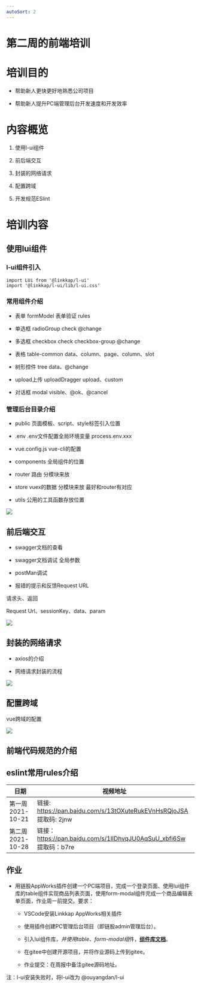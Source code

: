```yaml
---
autoSort: 2
---
```

# 第二周的前端培训
# 培训目的

- 帮助新人更快更好地熟悉公司项目

- 帮助新人提升PC端管理后台开发速度和开发效率

# 内容概览

1. 使用l-ui组件

1. 前后端交互

1. 封装的网络请求

1. 配置跨域

1. 开发规范ESlint

# 培训内容

## 使用lui组件

### l-ui组件引入

```text
import LUi from '@linkkap/l-ui'
import '@linkkap/l-ui/lib/l-ui.css'
```

### 常用组件介绍

- 表单 formModel                     表单验证 rules

- 单选框 radioGroup                 check @change

- 多选框 checkbox                     check  checkbox-group @change

- 表格 table-common                data、column、page、column、slot

- 树形控件 tree                           data、@change

- upload上传 uploadDragger     upload、custom

- 对话框 modal                          visible、@ok、@cancel

### 管理后台目录介绍

- public               页面模板、script、style标签引入位置

- .env                  .env文件配置全局环境变量   process.env.xxx

- vue.config.js     vue-cli的配置

- components     全局组件的位置

- router               路由 分模块来放

- store                 vuex的数据  分模块来放  最好和router有对应

- utils                  公用的工具函数存放位置

![](https://tcs-devops.aliyuncs.com/storage/112babd96dcc0fcda6b25dcb363b8341246d?Signature=eyJhbGciOiJIUzI1NiIsInR5cCI6IkpXVCJ9.eyJBcHBJRCI6IjVlNzQ4MmQ2MjE1MjJiZDVjN2Y5YjMzNSIsIl9hcHBJZCI6IjVlNzQ4MmQ2MjE1MjJiZDVjN2Y5YjMzNSIsIl9vcmdhbml6YXRpb25JZCI6IiIsImV4cCI6MTY1MjUwMDg3MSwiaWF0IjoxNjUxODk2MDcxLCJyZXNvdXJjZSI6Ii9zdG9yYWdlLzExMmJhYmQ5NmRjYzBmY2RhNmIyNWRjYjM2M2I4MzQxMjQ2ZCJ9.q4q5IPCVQLd2VjO0QJ985s0tgGJ9t9i6q6qu0BdgQBE&download=1635249254(1).png "")

## 前后端交互

- swagger文档的查看

- swagger文档调试        全局参数

- postMan调试

- 报错的提示和反馈Request URL

请求头、返回

Request Url、sessionKey、data、param

![](https://tcs-devops.aliyuncs.com/storage/112bfd3d1659b7a04cdd46072a667684c300?Signature=eyJhbGciOiJIUzI1NiIsInR5cCI6IkpXVCJ9.eyJBcHBJRCI6IjVlNzQ4MmQ2MjE1MjJiZDVjN2Y5YjMzNSIsIl9hcHBJZCI6IjVlNzQ4MmQ2MjE1MjJiZDVjN2Y5YjMzNSIsIl9vcmdhbml6YXRpb25JZCI6IiIsImV4cCI6MTY1MjUwMDg3MSwiaWF0IjoxNjUxODk2MDcxLCJyZXNvdXJjZSI6Ii9zdG9yYWdlLzExMmJmZDNkMTY1OWI3YTA0Y2RkNDYwNzJhNjY3Njg0YzMwMCJ9.IlV9wXqxV0oZJB_7uAKqsqagDoo1JE8trQjRX85jDx8&download=image.png "")

## 封装的网络请求

- axios的介绍

- 网络请求封装的流程

![](https://tcs-devops.aliyuncs.com/storage/112b4188a45d216567a4a610bce9ebe86c5c?Signature=eyJhbGciOiJIUzI1NiIsInR5cCI6IkpXVCJ9.eyJBcHBJRCI6IjVlNzQ4MmQ2MjE1MjJiZDVjN2Y5YjMzNSIsIl9hcHBJZCI6IjVlNzQ4MmQ2MjE1MjJiZDVjN2Y5YjMzNSIsIl9vcmdhbml6YXRpb25JZCI6IiIsImV4cCI6MTY1MjUwMDg3MSwiaWF0IjoxNjUxODk2MDcxLCJyZXNvdXJjZSI6Ii9zdG9yYWdlLzExMmI0MTg4YTQ1ZDIxNjU2N2E0YTYxMGJjZTllYmU4NmM1YyJ9.8QfL666rBaSmelIFAcmV7wz4ik2A2BQ0C4lzuZLKZwQ&download=image.png "")

## 配置跨域

vue跨域的配置

![](https://tcs-devops.aliyuncs.com/storage/112bad6fd3a7fec728fc36513b5e701466a5?Signature=eyJhbGciOiJIUzI1NiIsInR5cCI6IkpXVCJ9.eyJBcHBJRCI6IjVlNzQ4MmQ2MjE1MjJiZDVjN2Y5YjMzNSIsIl9hcHBJZCI6IjVlNzQ4MmQ2MjE1MjJiZDVjN2Y5YjMzNSIsIl9vcmdhbml6YXRpb25JZCI6IiIsImV4cCI6MTY1MjUwMDg3MSwiaWF0IjoxNjUxODk2MDcxLCJyZXNvdXJjZSI6Ii9zdG9yYWdlLzExMmJhZDZmZDNhN2ZlYzcyOGZjMzY1MTNiNWU3MDE0NjZhNSJ9.Rbom9PQs17eYv4ai-dHhwR4GfushDANg7SJtfCxvcTY&download=1635250622(1).png "")

## 前端代码规范的介绍





## eslint常用rules介绍





| 日期            | 视频地址                                                           |
| ------------- | -------------------------------------------------------------- |
| 第一周2021-10-21 | 链接: https://pan.baidu.com/s/13tOXuteRukEVnHsRQjoJSA 提取码: 2jnw  |
| 第二周2021-10-28 | 链接：https://pan.baidu.com/s/1IIDhvqJU0AqSuU_xbfi6Sw 提取码：b7re    |

## 

## 作业

- 用链股AppWorks插件创建一个PC端项目，完成一个登录页面、使用lui组件库的table组件实现商品列表页面，使用form-modal组件完成一个商品编辑表单页面，作业周一前提交。要求：

    - VSCode安装Linkkap AppWorks相关插件

    - 使用插件创建PC管理后台项目（即链股admin管理后台）。

    - 引入lui组件库，*并使用table、form-modal组*件，[__组件库文档__](http://lui-dev.kapboo.com/#/table)。

    - 在gitee中创建开源项目，并将作业源码上传到gitee。

    - 作业提交：在周报中备注gitee源码地址。

注：l-ui安装失败时，将l-ui改为 @ouyangdan/l-ui

















